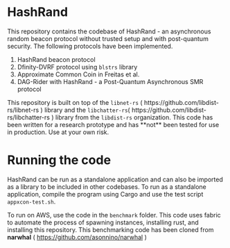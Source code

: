 # HashRand
This repository contains the codebase of HashRand - an asynchronous random beacon protocol without trusted setup and with post-quantum security. The following protocols have been implemented. 
<ol>
  <li>HashRand beacon protocol</li>
  <li>Dfinity-DVRF protocol using <code>blstrs</code> library</li>
  <li>Approximate Common Coin in Freitas et al. </li>
  <li>DAG-Rider with HashRand - a Post-Quantum Asynchronous SMR protocol</li>
</ol>
This repository is built on top of the <code>libnet-rs</code> ( https://github.com/libdist-rs/libnet-rs ) library and the <code>libchatter-rs</code>( https://github.com/libdist-rs/libchatter-rs ) library from the <code>libdist-rs</code> organization. This code has been written for a research prototype and has **not** been tested for use in production. Use at your own risk. 

# Running the code
HashRand can be run as a standalone application and can also be imported as a library to be included in other codebases.
To run as a standalone application, compile the program using Cargo and use the test script <code>appxcon-test.sh</code>.

To run on AWS, use the code in the <code>benchmark</code> folder. This code uses fabric to automate the process of spawning instances, installing rust, and installing this repository. This benchmarking code has been cloned from **narwhal** ( https://github.com/asonnino/narwhal )
